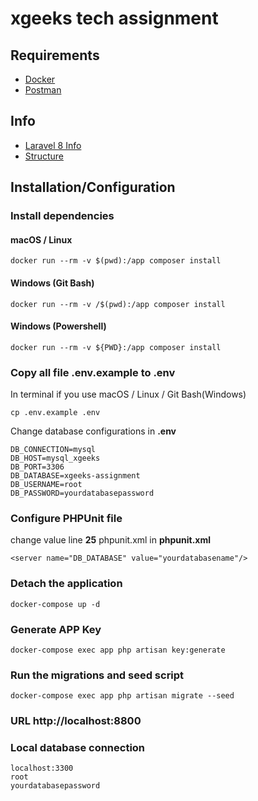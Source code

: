 # xgeeks tech assignment

## Requirements

- [Docker](https://www.docker.com/products/docker-desktop)
- [Postman](https://www.postman.com/downloads/)

## Info

- [Laravel 8 Info](https://laravel.com/docs/8.x/installation)
- [Structure](structure.md)

## Installation/Configuration

### Install dependencies

#### macOS / Linux

```
docker run --rm -v $(pwd):/app composer install
```

#### Windows (Git Bash)

```
docker run --rm -v /$(pwd):/app composer install
```

#### Windows (Powershell)

```
docker run --rm -v ${PWD}:/app composer install
```

### Copy all file .env.example to .env

In terminal if you use macOS / Linux / Git Bash(Windows)

```
cp .env.example .env
```

Change database configurations in **.env**

```
DB_CONNECTION=mysql
DB_HOST=mysql_xgeeks
DB_PORT=3306
DB_DATABASE=xgeeks-assignment
DB_USERNAME=root
DB_PASSWORD=yourdatabasepassword
```

### Configure PHPUnit file

change value line **25** phpunit.xml in **phpunit.xml**

```
<server name="DB_DATABASE" value="yourdatabasename"/>
```

### Detach the application

```
docker-compose up -d
```

### Generate APP Key

```
docker-compose exec app php artisan key:generate
```

### Run the migrations and seed script

```
docker-compose exec app php artisan migrate --seed
```

### URL http://localhost:8800

### Local database connection

```
localhost:3300
root
yourdatabasepassword
```
